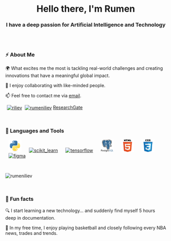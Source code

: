 <h1 align="center">Hello there, I'm Rumen</h1>
<h3 align="center">I have a deep passion for Artificial Intelligence and Technology</h3>

<br><br><h3 align="left">⚡ About Me</h3>
<p>🌍 What excites me the most is tackling real-world challenges and creating innovations that have a meaningful global impact.</p>
<p>🤝 I enjoy collaborating with like-minded people. </p>
<p>📫  Feel free to contact me via <a href="mailto:rumen.iliev50@gmail.com">email</a>.</p>
<p align="left">
 <a href="https://instagram.com/riliev" target="blank"><img align="center" src="https://raw.githubusercontent.com/rahuldkjain/github-profile-readme-generator/master/src/images/icons/Social/instagram.svg" alt="riliev" height="30" width="40" hspace="5"/></a>
<a href="https://kaggle.com/rumeniliev" target="blank"><img align="center" src="https://raw.githubusercontent.com/rahuldkjain/github-profile-readme-generator/master/src/images/icons/Social/kaggle.svg" alt="rumeniliev" height="30" width="40"/></a>
<a href="https://www.researchgate.net/profile/Rumen-Iliev-4?ev=hdr_xprf">ResearchGate</a></p>

<br><h3 align="left">🔧 Languages and Tools</h3>
<p align="left"> 
 <a href="https://www.python.org" target="_blank" rel="noreferrer"><img src="https://raw.githubusercontent.com/devicons/devicon/master/icons/python/python-original.svg" alt="python" width="40" height="40" hspace="10"/></a>
 <a href="https://scikit-learn.org/" target="_blank" rel="noreferrer"><img src="https://upload.wikimedia.org/wikipedia/commons/0/05/Scikit_learn_logo_small.svg" alt="scikit_learn" width="40" height="40" hspace="10"/></a>
 <a href="https://www.tensorflow.org" target="_blank" rel="noreferrer"><img src="https://www.vectorlogo.zone/logos/tensorflow/tensorflow-icon.svg" alt="tensorflow" width="40" height="40" hspace="10"/></a>
 <a href="https://www.postgresql.org" target="_blank" rel="noreferrer"><img src="https://raw.githubusercontent.com/devicons/devicon/master/icons/postgresql/postgresql-original-wordmark.svg" alt="postgresql" width="40" height="40" hspace="10"/></a>
 <a href="https://www.w3.org/html/" target="_blank" rel="noreferrer"><img src="https://raw.githubusercontent.com/devicons/devicon/master/icons/html5/html5-original-wordmark.svg" alt="html5" width="40" height="40" hspace="10"/></a>
 <a href="https://www.w3schools.com/css/" target="_blank" rel="noreferrer"><img src="https://raw.githubusercontent.com/devicons/devicon/master/icons/css3/css3-original-wordmark.svg" alt="css3" width="40" height="40" hspace="10"/></a>
 <a href="https://www.figma.com/" target="_blank" rel="noreferrer"><img src="https://www.vectorlogo.zone/logos/figma/figma-icon.svg" alt="figma" width="40" height="40" hspace="10"/></a> </p>

<br><p><img align="center" src="https://github-readme-stats.vercel.app/api/top-langs?username=rumeniliev&show_icons=true&locale=en&layout=compact" alt="rumeniliev" /></p>

 <br><h3 align="left">🎉 Fun facts</h3>
 <p>🔍 I start learning a new technology… and suddenly find myself 5 hours deep in documentation.</p>
<p>🏀 In my free time, I enjoy playing basketball and closely following every NBA news, trades and trends.</p>
